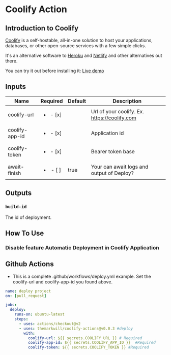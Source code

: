 # Coolify Action

## Introduction to Coolify

[Coolify](https://coolify.io) is a self-hostable, all-in-one solution to host your applications, databases, or other open-source services with a few simple clicks.

It's an alternative software to [Heroku](https://www.heroku.com/) and [Netlify](https://www.netlify.com/) and other alternatives out there.

You can try it out before installing it: [Live demo](https://demo.coolify.io/)


## Inputs
| Name              | Required                      | Default | Description                                                                      |
|-------------------|:-----------------------------:|---------|----------------------------------------------------------------------------------|
| coolify-url       |    <ul><li>- [x] </li></ol>   |         | Url of your coolify. Ex. https://coolify.com || http://131.212.31.123:3000       |
| coolify-app-id    |    <ul><li>- [x] </li></ol>   |         | Application id                                                                   |
| coolify-token     |    <ul><li>- [x] </li></ol>   |         | Bearer token base                                                                |
| await-finish       |    <ul><li>- [ ] </li></ol>   | true    | Your can await logs and output of Deploy?                                        |

## Outputs

### `build-id`

The id of deployment.

## How To Use

### Disable feature Automatic Deployment in Coolify Application

## Github Actions

- This is a complete .github/workflows/deploy.yml example.
Set the coolify-url and coolify-app-id you found above.

```yml
name: deploy project
on: [pull_request]

jobs:
  deploy:
    runs-on: ubuntu-latest
    steps:
      - uses: actions/checkout@v2
      - uses: themarkwill/coolify-actions@v0.0.3 #deploy
        with:
          coolify-url: ${{ secrets.COOLIFY_URL }} # Required
          coolify-app-id: ${{ secrets.COOLIFY_APP_ID }}  #Required
          coolify-token: ${{ secrets.COOLIFY_TOKEN }} #Required 
```